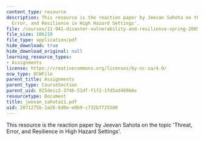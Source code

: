 ```yaml
---
content_type: resource
description: This resource is the reaction paper by Jeevan Sahota on the topic 'Threat,
  Error, and Resilience in High Hazard Settings'.
file: /courses/11-941-disaster-vulnerability-and-resilience-spring-2005/2071275b1a266d8ee0b9c732b7725580_jeevan_sahota11.pdf
file_size: 106219
file_type: application/pdf
hide_download: true
hide_download_original: null
learning_resource_types:
- Assignments
license: https://creativecommons.org/licenses/by-nc-sa/4.0/
ocw_type: OCWFile
parent_title: Assignments
parent_type: CourseSection
parent_uid: 025decc2-3746-51df-f1f2-1fd5ad489b6e
resourcetype: Document
title: jeevan_sahota11.pdf
uid: 2071275b-1a26-6d8e-e0b9-c732b7725580
---
```

This resource is the reaction paper by Jeevan Sahota on the topic 'Threat, Error, and Resilience in High Hazard Settings'.